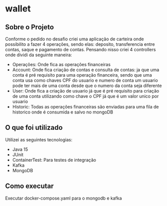# wallet

## Sobre o Projeto
Conforme o pedido no desafio criei uma aplicação de carteira onde possibilito a fazer 4 operações, sendo elas: deposito, transferencia entre contas, saque e pagamento de contas. 
Pensando nisso criei 4 controllers onde dividi da seguinte maneira: 
- Operações: Onde fica as operações financeiras
- Account: Onde fica criação de contas e consulta de contas: ja que uma conta é pré requisito para uma operação financeira, sendo que uma conta usa como chaves CPF do usuario e numero de conta um usuario pode ter mais de uma conta desde que o numero da conta seja diferente
- User: Onde fica a criação de usuario já que é pré requisito para criação de uma conta utilizando como chave o CPF já que é um valor unico por usuario
- Historic: Todas as operações financeiras são enviadas para uma fila de historico onde é consumida e salvo no mongoDB

## O que foi utilizado
Utilizei as seguintes tecnologias:
- Java 15
- JUnit
- ContainerTest: Para testes de integração
- Kafka
- MongoDB

## Como executar
Executar docker-compose.yaml para o mongodb e kafka
